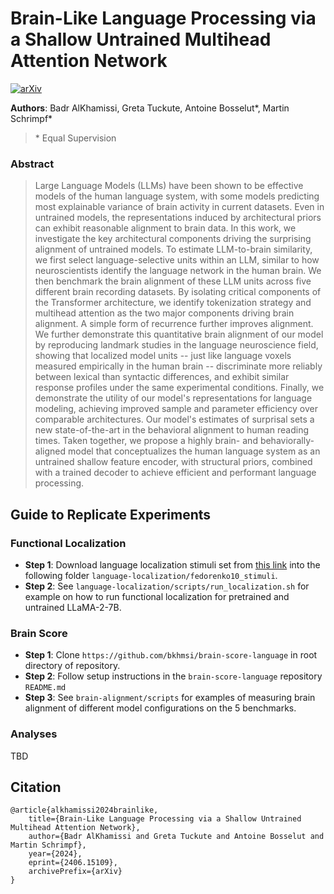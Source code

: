 # Brain-Like Language Processing via a Shallow Untrained Multihead Attention Network 

[![arXiv](https://img.shields.io/badge/arXiv-2406.15109-b31b1b.svg)](https://arxiv.org/abs/2406.15109)

**Authors**: Badr AlKhamissi, Greta Tuckute, Antoine Bosselut*, Martin Schrimpf*

> \* Equal Supervision

### Abstract
>  Large Language Models (LLMs) have been shown to be effective models of the human language system, with some models predicting most explainable variance of brain activity in current datasets. Even in untrained models, the representations induced by architectural priors can exhibit reasonable alignment to brain data. In this work, we investigate the key architectural components driving the surprising alignment of untrained models. To estimate LLM-to-brain similarity, we first select language-selective units within an LLM, similar to how neuroscientists identify the language network in the human brain. We then benchmark the brain alignment of these LLM units across five different brain recording datasets. By isolating critical components of the Transformer architecture, we identify tokenization strategy and multihead attention as the two major components driving brain alignment. A simple form of recurrence further improves alignment. We further demonstrate this quantitative brain alignment of our model by reproducing landmark studies in the language neuroscience field, showing that localized model units -- just like language voxels measured empirically in the human brain -- discriminate more reliably between lexical than syntactic differences, and exhibit similar response profiles under the same experimental conditions. Finally, we demonstrate the utility of our model's representations for language modeling, achieving improved sample and parameter efficiency over comparable architectures. Our model's estimates of surprisal sets a new state-of-the-art in the behavioral alignment to human reading times. Taken together, we propose a highly brain- and behaviorally-aligned model that conceptualizes the human language system as an untrained shallow feature encoder, with structural priors, combined with a trained decoder to achieve efficient and performant language processing.

## Guide to Replicate Experiments

### Functional Localization 

- **Step 1**: Download language localization stimuli set from [this link](https://www.dropbox.com/sh/c9jhmsy4l9ly2xx/AACQ41zipSZFj9mFbDfJJ9c4a?e=1&dl=0) into the following folder `language-localization/fedorenko10_stimuli`.
- **Step 2**: See `language-localization/scripts/run_localization.sh` for example on how to run functional localization for pretrained and untrained LLaMA-2-7B. 

### Brain Score

- **Step 1**: Clone `https://github.com/bkhmsi/brain-score-language` in root directory of repository.
- **Step 2**: Follow setup instructions in the `brain-score-language` repository `README.md`
- **Step 3**: See `brain-alignment/scripts` for examples of measuring brain alignment of different model configurations on the 5 benchmarks.

### Analyses
TBD

## Citation
```
@article{alkhamissi2024brainlike,
    title={Brain-Like Language Processing via a Shallow Untrained Multihead Attention Network}, 
    author={Badr AlKhamissi and Greta Tuckute and Antoine Bosselut and Martin Schrimpf},
    year={2024},
    eprint={2406.15109},
    archivePrefix={arXiv}
}
```